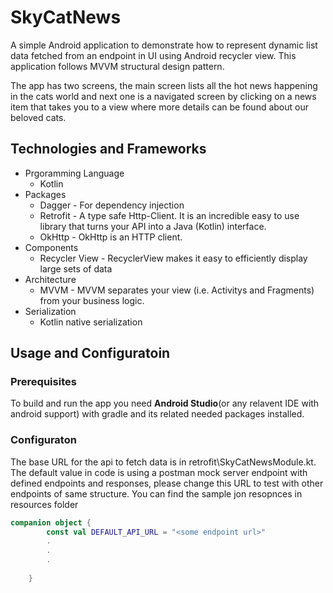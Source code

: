# SkyCatNews
A simple Android application to demonstrate how to represent dynamic list data fetched from an endpoint in UI using Android recycler view. This application follows MVVM structural design pattern.

The app has two screens, the main screen lists all the hot news happening in the cats world and next one is a navigated screen by clicking on a news item that takes you to a view where more details can be found about our beloved cats.

## Technologies and Frameworks
* Prgoramming Language
    * Kotlin
* Packages
    * Dagger - For dependency injection
    * Retrofit - A type safe Http-Client. It is an incredible easy to use library that turns your API into a Java (Kotlin) interface.
    * OkHttp - OkHttp is an HTTP client.
* Components
    * Recycler View - RecyclerView makes it easy to efficiently display large sets of data
* Architecture
    * MVVM - MVVM separates your view (i.e. Activitys and Fragments) from your business logic.
* Serialization 
     * Kotlin native serialization


## Usage and Configuratoin

### Prerequisites
To build and run the app you need **Android Studio**(or any relavent IDE with android support) with gradle and its related needed packages installed.

### Configuraton

The base URL for the api to fetch data is in retrofit\SkyCatNewsModule.kt. The default value in code is using a postman mock server endpoint with defined endpoints and responses, please change this URL to test with other endpoints of same structure.
You can find the sample jon resopnces in resources folder

```kotlin
companion object {
        const val DEFAULT_API_URL = "<some endpoint url>"
        .
        .
        .
        
    }

```